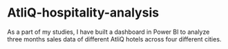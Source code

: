 # AtliQ-hospitality-analysis
As a part of my studies, I have built a dashboard in Power BI to analyze three months sales data of different AtliQ hotels across four different cities.
